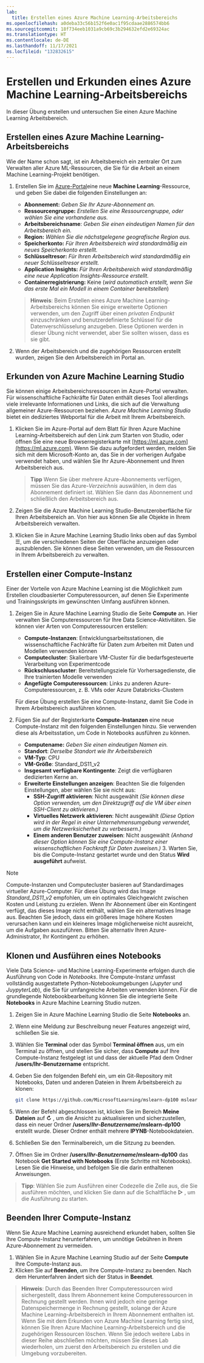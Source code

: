 ```yaml
---
lab:
  title: Erstellen eines Azure Machine Learning-Arbeitsbereichs
ms.openlocfilehash: a0deba33c56b152f6e0ac1f95cdaae2886574bb6
ms.sourcegitcommit: 18f734eeb1031a9cb69c3b294632efd2e69324ac
ms.translationtype: HT
ms.contentlocale: de-DE
ms.lasthandoff: 11/17/2021
ms.locfileid: "132832615"
---
```

# <a name="create-and-explore-an-azure-machine-learning-workspace"></a>Erstellen und Erkunden eines Azure Machine Learning-Arbeitsbereichs

In dieser Übung erstellen und untersuchen Sie einen Azure Machine Learning Arbeitsbereich.

## <a name="create-an-azure-machine-learning-workspace"></a>Erstellen eines Azure Machine Learning-Arbeitsbereichs

Wie der Name schon sagt, ist ein Arbeitsbereich ein zentraler Ort zum Verwalten aller Azure ML-Ressourcen, die Sie für die Arbeit an einem Machine Learning-Projekt benötigen.

1. Erstellen Sie im [Azure-Portal](https://portal.azure.com)eine neue **Machine Learning**-Ressource, und geben Sie dabei die folgenden Einstellungen an:

    - **Abonnement:** *Geben Sie Ihr Azure-Abonnement an.*
    - **Ressourcengruppe:** *Erstellen Sie eine Ressourcengruppe, oder wählen Sie eine vorhandene aus.*
    - **Arbeitsbereichsname**: *Geben Sie einen eindeutigen Namen für den Arbeitsbereich ein.*
    - **Region:** *Wählen Sie die nächstgelegene geografische Region aus.*
    - **Speicherkonto:** *Für Ihren Arbeitsbereich wird standardmäßig ein neues Speicherkonto erstellt.*
    - **Schlüsseltresor:** *Für Ihren Arbeitsbereich wird standardmäßig ein neuer Schlüsseltresor erstellt.*
    - **Application Insights:** *Für Ihren Arbeitsbereich wird standardmäßig eine neue Application Insights-Ressource erstellt.*
    - **Containerregistrierung:** Keine (*wird automatisch erstellt, wenn Sie das erste Mal ein Modell in einem Container bereitstellen*)

    > **Hinweis**: Beim Erstellen eines Azure Machine Learning-Arbeitsbereichs können Sie einige erweiterte Optionen verwenden, um den Zugriff über einen *privaten Endpunkt* einzuschränken und benutzerdefinierte Schlüssel für die Datenverschlüsselung anzugeben. Diese Optionen werden in dieser Übung nicht verwendet, aber Sie sollten wissen, dass es sie gibt.

2. Wenn der Arbeitsbereich und die zugehörigen Ressourcen erstellt wurden, zeigen Sie den Arbeitsbereich im Portal an.

## <a name="explore-azure-machine-learning-studio"></a>Erkunden von Azure Machine Learning Studio

Sie können einige Arbeitsbereichsressourcen im Azure-Portal verwalten. Für wissenschaftliche Fachkräfte für Daten enthält dieses Tool allerdings viele irrelevante Informationen und Links, die sich auf die Verwaltung allgemeiner Azure-Ressourcen beziehen. *Azure Machine Learning Studio* bietet ein dediziertes Webportal für die Arbeit mit Ihrem Arbeitsbereich.

1. Klicken Sie im Azure-Portal auf dem Blatt für Ihren Azure Machine Learning-Arbeitsbereich auf den Link zum Starten von Studio, oder öffnen Sie eine neue Browserregisterkarte mit [https://ml.azure.com](https://ml.azure.com). Wenn Sie dazu aufgefordert werden, melden Sie sich mit dem Microsoft-Konto an, das Sie in der vorherigen Aufgabe verwendet haben, und wählen Sie Ihr Azure-Abonnement und Ihren Arbeitsbereich aus.

    > **Tipp** Wenn Sie über mehrere Azure-Abonnements verfügen, müssen Sie das Azure-*Verzeichnis* auswählen, in dem das Abonnement definiert ist. Wählen Sie dann das Abonnement und schließlich den Arbeitsbereich aus.

2. Zeigen Sie die Azure Machine Learning Studio-Benutzeroberfläche für Ihren Arbeitsbereich an. Von hier aus können Sie alle Objekte in Ihrem Arbeitsbereich verwalten.
3. Klicken Sie in Azure Machine Learning Studio links oben auf das Symbol &#9776;, um die verschiedenen Seiten der Oberfläche anzuzeigen oder auszublenden. Sie können diese Seiten verwenden, um die Ressourcen in Ihrem Arbeitsbereich zu verwalten.

## <a name="create-a-compute-instance"></a>Erstellen einer Compute-Instanz

Einer der Vorteile von Azure Machine Learning ist die Möglichkeit zum Erstellen cloudbasierter Computeressourcen, auf denen Sie Experimente und Trainingsskripts im gewünschten Umfang ausführen können.

1. Zeigen Sie in Azure Machine Learning Studio die Seite **Compute** an. Hier verwalten Sie Computeressourcen für Ihre Data Science-Aktivitäten. Sie können vier Arten von Computeressourcen erstellen:
    - **Compute-Instanzen**: Entwicklungsarbeitsstationen, die wissenschaftliche Fachkräfte für Daten zum Arbeiten mit Daten und Modellen verwenden können
    - **Computecluster**: Skalierbare VM-Cluster für die bedarfsgesteuerte Verarbeitung von Experimentcode
    - **Rückschlusscluster**: Bereitstellungsziele für Vorhersagedienste, die Ihre trainierten Modelle verwenden
    - **Angefügte Computeressourcen**: Links zu anderen Azure-Computeressourcen, z. B. VMs oder Azure Databricks-Clustern

    Für diese Übung erstellen Sie eine Compute-Instanz, damit Sie Code in Ihrem Arbeitsbereich ausführen können.

2. Fügen Sie auf der Registerkarte **Compute-Instanzen** eine neue Compute-Instanz mit den folgenden Einstellungen hinzu. Sie verwenden diese als Arbeitsstation, um Code in Notebooks ausführen zu können.
    - **Computename:** *Geben Sie einen eindeutigen Namen ein.*
    - **Standort**: *Derselbe Standort wie Ihr Arbeitsbereich*
    - **VM-Typ**: CPU
    - **VM-Größe**: Standard_DS11_v2
    - **Insgesamt verfügbare Kontingente**: Zeigt die verfügbaren dedizierten Kerne an.
    - **Erweiterte Einstellungen anzeigen**: Beachten Sie die folgenden Einstellungen, aber wählen Sie sie nicht aus: 
        - **SSH-Zugriff aktivieren**: Nicht ausgewählt *(Sie können diese Option verwenden, um den Direktzugriff auf die VM über einen SSH-Client zu aktivieren.)*
        - **Virtuelles Netzwerk aktivieren**: Nicht ausgewählt *(Diese Option wird in der Regel in einer Unternehmensumgebung verwendet, um die Netzwerksicherheit zu verbessern.)*
        - **Einem anderen Benutzer zuweisen**: Nicht ausgewählt *(Anhand dieser Option können Sie eine Compute-Instanz einer wissenschaftlichen Fachkraft für Daten zuweisen.)* 3. Warten Sie, bis die Compute-Instanz gestartet wurde und den Status **Wird ausgeführt** aufweist.

> [!NOTE]
> Compute-Instanzen und Computecluster basieren auf Standardimages virtueller Azure-Computer. Für diese Übung wird das Image *Standard_DS11_v2* empfohlen, um ein optimales Gleichgewicht zwischen Kosten und Leistung zu erzielen. Wenn Ihr Abonnement über ein Kontingent verfügt, das dieses Image nicht enthält, wählen Sie ein alternatives Image aus. Beachten Sie jedoch, dass ein größeres Image höhere Kosten verursachen kann und ein kleineres Image möglicherweise nicht ausreicht, um die Aufgaben auszuführen. Bitten Sie alternativ Ihren Azure-Administrator, Ihr Kontingent zu erhöhen.

## <a name="clone-and-run-a-notebook"></a>Klonen und Ausführen eines Notebooks

Viele Data Science- und Machine Learning-Experimente erfolgen durch die Ausführung von Code in *Notebooks*. Ihre Compute-Instanz umfasst vollständig ausgestattete Python-Notebookumgebungen (*Jupyter* und *JuypyterLab*), die Sie für umfangreiche Arbeiten verwenden können. Für die grundlegende Notebookbearbeitung können Sie die integrierte Seite **Notebooks** in Azure Machine Learning Studio nutzen.

1. Zeigen Sie in Azure Machine Learning Studio die Seite **Notebooks** an.
2. Wenn eine Meldung zur Beschreibung neuer Features angezeigt wird, schließen Sie sie.
3. Wählen Sie **Terminal** oder das Symbol **Terminal öffnen** aus, um ein Terminal zu öffnen, und stellen Sie sicher, dass **Compute** auf Ihre Compute-Instanz festgelegt ist und dass der aktuelle Pfad dem Ordner **/users/Ihr-Benutzername** entspricht.
4. Geben Sie den folgenden Befehl ein, um ein Git-Repository mit Notebooks, Daten und anderen Dateien in Ihrem Arbeitsbereich zu klonen:

    ```bash
    git clone https://github.com/MicrosoftLearning/mslearn-dp100 mslearn-dp100
    ```

4. Wenn der Befehl abgeschlossen ist, klicken Sie im Bereich **Meine Dateien** auf **&#8635;** , um die Ansicht zu aktualisieren und sicherzustellen, dass ein neuer Ordner **/users/*Ihr-Benutzername*/mslearn-dp100** erstellt wurde. Dieser Ordner enthält mehrere **IPYNB**-Notebookdateien.
5. Schließen Sie den Terminalbereich, um die Sitzung zu beenden.
6. Öffnen Sie im Ordner **/users/*Ihr-Benutzername*/mslearn-dp100** das Notebook **Get Started with Notebooks** (Erste Schritte mit Notebooks). Lesen Sie die Hinweise, und befolgen Sie die darin enthaltenen Anweisungen.

> **Tipp**: Wählen Sie zum Ausführen einer Codezelle die Zelle aus, die Sie ausführen möchten, und klicken Sie dann auf die Schaltfläche **&#9655;** , um die Ausführung zu starten.

## <a name="stop-your-compute-instance"></a>Beenden Ihrer Compute-Instanz

Wenn Sie Azure Machine Learning ausreichend erkundet haben, sollten Sie Ihre Compute-Instanz herunterfahren, um unnötige Gebühren in Ihrem Azure-Abonnement zu vermeiden.

1. Wählen Sie in Azure Machine Learning Studio auf der Seite **Compute** Ihre Compute-Instanz aus.
2. Klicken Sie auf **Beenden**, um Ihre Compute-Instanz zu beenden. Nach dem Herunterfahren ändert sich der Status in **Beendet**.

> **Hinweis**: Durch das Beenden Ihrer Computeressourcen wird sichergestellt, dass Ihrem Abonnement keine Computeressourcen in Rechnung gestellt werden. Ihnen wird jedoch eine geringe Datenspeichermenge in Rechnung gestellt, solange der Azure Machine Learning-Arbeitsbereich in Ihrem Abonnement enthalten ist. Wenn Sie mit dem Erkunden von Azure Machine Learning fertig sind, können Sie Ihren Azure Machine Learning-Arbeitsbereich und die zugehörigen Ressourcen löschen. Wenn Sie jedoch weitere Labs in dieser Reihe abschließen möchten, müssen Sie dieses Lab wiederholen, um zuerst den Arbeitsbereich zu erstellen und die Umgebung vorzubereiten.
